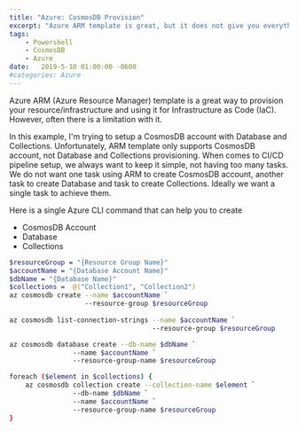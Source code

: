 ```yaml
---
title: "Azure: CosmosDB Provision"
excerpt: "Azure ARM template is great, but it does not give you everything you need when comes to provision your resource or infrastructure."
tags: 
    - Powershell
    - CosmosDB
    - Azure
date:   2019-5-10 01:00:00 -0600
#categories: Azure
---
```


Azure ARM (Azure Resource Manager) template is a great way to provision your resource/infrastructure and using it for Infrastructure as Code (IaC). However, often there is a limitation with it. 

In this example, I'm trying to setup a CosmosDB account with Database and Collections. Unfortunately, ARM template only supports CosmosDB account, not Database and Collections provisioning. When comes to CI/CD pipeline setup, we always want to keep it simple, not having too many tasks. We do not want one task using ARM to create CosmosDB account, another task to create Database and task to create Collections. Ideally we want a single task to achieve them. 

Here is a single Azure CLI command that can help you to create
* CosmosDB Account
* Database
* Collections

```bash
$resourceGroup = "{Resource Group Name}"
$accountName = "{Database Account Name}"
$dbName = "{Database Name}"
$collections =  @("Collection1", "Collection2")
az cosmosdb create --name $accountName `
                   --resource-group $resourceGroup
                   
az cosmosdb list-connection-strings --name $accountName `
                                    --resource-group $resourceGroup

az cosmosdb database create --db-name $dbName `
                --name $accountName `
                --resource-group-name $resourceGroup 

foreach ($element in $collections) {
	az cosmosdb collection create --collection-name $element `
                --db-name $dbName `
                --name $accountName `
                --resource-group-name $resourceGroup 
}
```
